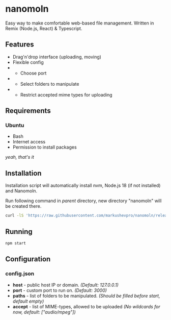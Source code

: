 # nanomoln

Easy way to make comfortable web-based file management.
Written in Remix (Node.js, React) & Typescript.

## Features

- Drag'n'drop interface (uploading, moving)
- Flexible config
- - Choose port
- - Select folders to manipulate
- - Restrict accepted mime types for uploading

## Requirements

### Ubuntu

- Bash
- Internet access
- Permission to install packages

*yeah, that's it*

## Installation

Installation script will automatically install nvm, Node.js 18 (if not installed) and Nanomoln. 

Run following command in *parent* directory, new directory "nanomoln" will be created there.

```sh
curl -lS 'https://raw.githubusercontent.com/markushevpro/nanomoln/release/install.sh' > nanomoln-install.sh && \. nanomoln-install.sh
```

## Running

```sh
npm start
```

## Configuration

### config.json

- **host** - public host IP or domain. *(Default: 127.0.0.1)*
- **port** - custom port to run on. *(Default: 3000)*
- **paths** - list of folders to be manipulated. *(Should be filled before start, default empty)*
- **accept** - list of MIME-types, allowed to be uploaded *(No wildcards for now, default: ["audio/mpeg"])*